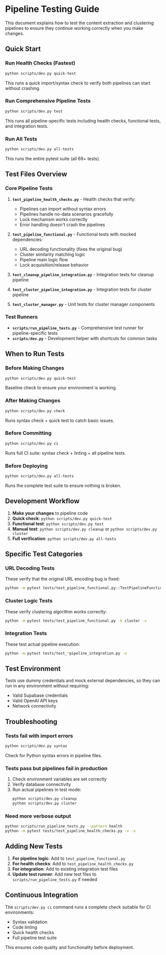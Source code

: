 # Pipeline Testing Guide

This document explains how to test the content extraction and clustering pipelines to ensure they continue working correctly when you make changes.

## Quick Start

### Run Health Checks (Fastest)
```bash
python scripts/dev.py quick-test
```
This runs a quick import/syntax check to verify both pipelines can start without crashing.

### Run Comprehensive Pipeline Tests
```bash
python scripts/dev.py test
```
This runs all pipeline-specific tests including health checks, functional tests, and integration tests.

### Run All Tests
```bash
python scripts/dev.py all-tests
```
This runs the entire pytest suite (all 69+ tests).

## Test Files Overview

### Core Pipeline Tests

1. **`test_pipeline_health_checks.py`** - Health checks that verify:
   - Pipelines can import without syntax errors
   - Pipelines handle no-data scenarios gracefully
   - Lock mechanism works correctly
   - Error handling doesn't crash the pipelines

2. **`test_pipeline_functional.py`** - Functional tests with mocked dependencies:
   - URL decoding functionality (fixes the original bug)
   - Cluster similarity matching logic
   - Pipeline main logic flow
   - Lock acquisition/release behavior

3. **`test_cleanup_pipeline_integration.py`** - Integration tests for cleanup pipeline
4. **`test_cluster_pipeline_integration.py`** - Integration tests for cluster pipeline
5. **`test_cluster_manager.py`** - Unit tests for cluster manager components

### Test Runners

- **`scripts/run_pipeline_tests.py`** - Comprehensive test runner for pipeline-specific tests
- **`scripts/dev.py`** - Development helper with shortcuts for common tasks

## When to Run Tests

### Before Making Changes
```bash
python scripts/dev.py quick-test
```
Baseline check to ensure your environment is working.

### After Making Changes
```bash
python scripts/dev.py check
```
Runs syntax check + quick test to catch basic issues.

### Before Committing
```bash
python scripts/dev.py ci
```
Runs full CI suite: syntax check + linting + all pipeline tests.

### Before Deploying
```bash
python scripts/dev.py all-tests
```
Runs the complete test suite to ensure nothing is broken.

## Development Workflow

1. **Make your changes** to pipeline code
2. **Quick check**: `python scripts/dev.py quick-test`
3. **Functional test**: `python scripts/dev.py test`
4. **Manual test**: `python scripts/dev.py cleanup` or `python scripts/dev.py cluster`
5. **Full verification**: `python scripts/dev.py all-tests`

## Specific Test Categories

### URL Decoding Tests
These verify that the original URL encoding bug is fixed:
```bash
python -m pytest tests/test_pipeline_functional.py::TestPipelineFunctionalTests::test_article_processor_handles_url_decoding -v
```

### Cluster Logic Tests
These verify clustering algorithm works correctly:
```bash
python -m pytest tests/test_pipeline_functional.py -k cluster -v
```

### Integration Tests
These test actual pipeline execution:
```bash
python -m pytest tests/test_*pipeline_integration.py -v
```

## Test Environment

Tests use dummy credentials and mock external dependencies, so they can run in any environment without requiring:
- Valid Supabase credentials
- Valid OpenAI API keys
- Network connectivity

## Troubleshooting

### Tests fail with import errors
```bash
python scripts/dev.py syntax
```
Check for Python syntax errors in pipeline files.

### Tests pass but pipelines fail in production
1. Check environment variables are set correctly
2. Verify database connectivity
3. Run actual pipelines in test mode:
   ```bash
   python scripts/dev.py cleanup
   python scripts/dev.py cluster
   ```

### Need more verbose output
```bash
python scripts/run_pipeline_tests.py --pattern health
python -m pytest tests/test_pipeline_health_checks.py -v -s
```

## Adding New Tests

1. **For pipeline logic**: Add to `test_pipeline_functional.py`
2. **For health checks**: Add to `test_pipeline_health_checks.py`
3. **For integration**: Add to existing integration test files
4. **Update test runner**: Add new test files to `scripts/run_pipeline_tests.py` if needed

## Continuous Integration

The `scripts/dev.py ci` command runs a complete check suitable for CI environments:
- Syntax validation
- Code linting
- Quick health checks
- Full pipeline test suite

This ensures code quality and functionality before deployment.
